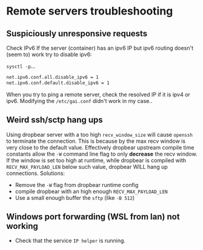 # Remote servers troubleshooting

## Suspiciously unresponsive requests

Check IPv6
If the server (container) has an ipv6 IP but ipv6 routing doesn't (seem to) work try to disable ipv6:

`sysctl -p`...
``` sh
net.ipv6.conf.all.disable_ipv6 = 1
net.ipv6.conf.default.disable_ipv6 = 1
```

When you try to ping a remote server, check the resolved IP if it is ipv4 or ipv6. 
Modifying the `/etc/gai.conf` didn't work in my case..

## Weird ssh/sctp hang ups
Using dropbear server with a too high `recv_window_size` will cause `openssh` to terminate the connection.
This is because by the max recv window is very close to the default value. Effectively dropbear upstream compile time constants allow the `-W` command line flag to only __decrease__ the recv window. If the window is set too high at runtime, while dropbear is compiled with `RECV_MAX_PAYLOAD_LEN` below such value, dropbear WILL hang up connections. Solutions:
- Remove the `-W` flag from dropbear runtime config
- compile dropbear with an high enough `RECV_MAX_PAYLOAD_LEN`
- Use a small enough buffer the `sftp` (like `-B 512`)

## Windows port forwarding (WSL from lan) not working
- Check that the service `IP helper` is running.
